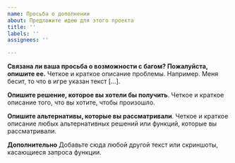 ```yaml
---
name: Просьба о дополнении
about: Предложите идею для этого проекта
title: ''
labels: ''
assignees: ''

---
```


**Связана ли ваша просьба о возможности с багом? Пожалуйста, опишите ее.**
Четкое и краткое описание проблемы. Например. Меня бесит, то что в игре указан текст [...].

**Опишите решение, которое вы хотели бы получить**.
Четкое и краткое описание того, что вы хотите, чтобы произошло.

**Опишите альтернативы, которые вы рассматривали**.
Четкое и краткое описание любых альтернативных решений или функций, которые вы рассматривали.

**Дополнительно**
Добавьте сюда любой другой текст или скриншоты, касающиеся запроса функции.
